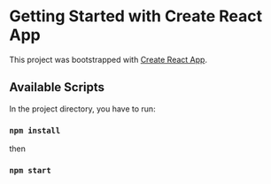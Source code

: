 # Getting Started with Create React App

This project was bootstrapped with [Create React App](https://github.com/facebook/create-react-app).

## Available Scripts

In the project directory, you have to run:

### `npm install`

then

### `npm start`